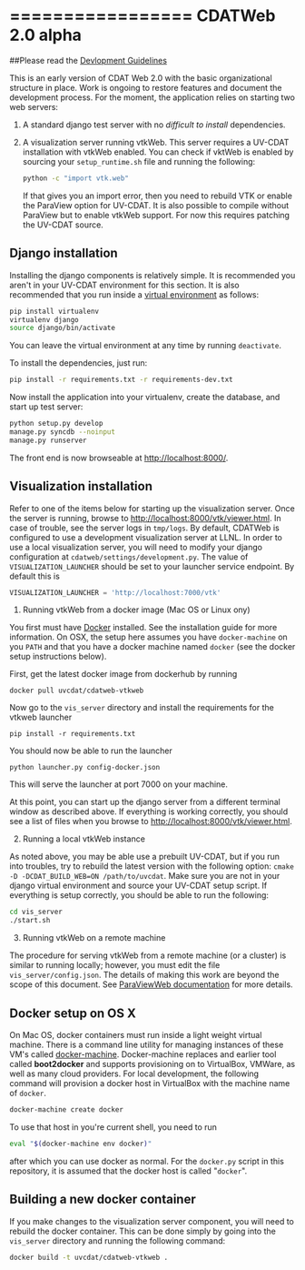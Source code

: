
=================
CDATWeb 2.0 alpha
=================

##Please read the [Devlopment Guidelines](https://github.com/UV-CDAT/cdatweb/wiki/Development-Guidelines)

This is an early version of CDAT Web 2.0 with the basic organizational
structure in place.  Work is ongoing to restore features and document
the development process.  For the moment, the application relies on
starting two web servers:

  1. A standard django test server with no *difficult to install* 
     dependencies.

  2. A visualization server running vtkWeb.  This server requires
     a UV-CDAT installation with vtkWeb enabled.  You can check if
     vktWeb is enabled by sourcing your `setup_runtime.sh` file and
     running the following:
     
     ```bash
     python -c "import vtk.web"
     ```
     
     If that gives you an import error, then you need to rebuild VTK
     or enable the ParaView option for UV-CDAT.  It is also possible
     to compile without ParaView but to enable vtkWeb support.  For
     now this requires patching the UV-CDAT source.

Django installation
-------------------

Installing the django components is relatively simple.  It is recommended
you aren't in your UV-CDAT environment for this section.  It is also 
recommended that you run inside a
[virtual environment](http://virtualenv.readthedocs.org/en/latest/virtualenv.html)
as follows:
```bash
pip install virtualenv
virtualenv django
source django/bin/activate
```
You can leave the virtual environment at any time by running `deactivate`.

To install the dependencies, just run:
```bash
pip install -r requirements.txt -r requirements-dev.txt 
```

Now install the application into your virtualenv, create the database, and start up
test server:
```bash
python setup.py develop
manage.py syncdb --noinput
manage.py runserver
```

The front end is now browseable at [http://localhost:8000/](http://localhost:8000/).

Visualization installation
--------------------------

Refer to one of the items below for starting up the visualization server.
Once the server is running, browse to
[http://localhost:8000/vtk/viewer.html](http://localhost:8000/vtk/viewer.html).
In case of trouble, see the server logs in `tmp/logs`.  By default, CDATWeb is
configured to use a development visualization server at LLNL.  In order to use
a local visualization server, you will need to modify your django configuration
at `cdatweb/settings/development.py`.  The value of `VISUALIZATION_LAUNCHER`
should be set to your launcher service endpoint.  By default this is

```python
VISUALIZATION_LAUNCHER = 'http://localhost:7000/vtk'
```

1. Running vtkWeb from a docker image (Mac OS or Linux ony)

  You first must have [Docker](https://docs.docker.com/) installed.  See the
  installation guide for more information.  On OSX, the setup here assumes you have
  `docker-machine` on you `PATH` and that you have a docker machine named
  `docker` (see the docker setup instructions below).

  First, get the latest docker image from dockerhub by running
  ```
  docker pull uvcdat/cdatweb-vtkweb
  ```
  Now go to the `vis_server` directory and install the requirements
  for the vtkweb launcher
  ```
  pip install -r requirements.txt
  ```
  You should now be able to run the launcher
  ```
  python launcher.py config-docker.json
  ```
  This will serve the launcher at port 7000 on your machine.

  At this point, you can start up the django server from a different terminal
  window as described above.  If everything is working correctly, you
  should see a list of files when you browse to
  [http://localhost:8000/vtk/viewer.html](http://localhost:8000/vtk/viewer.html).


2. Running a local vtkWeb instance

  As noted above, you may be able use a prebuilt UV-CDAT, but if you run
  into troubles, try to rebuild the latest version with the following
  option: `cmake -D -DCDAT_BUILD_WEB=ON /path/to/uvcdat`.  Make sure
  you are not in your django virtual environment and source your
  UV-CDAT setup script.  If everything is setup correctly, you should be
  able to run the following:
  ```bash
  cd vis_server
  ./start.sh
  ```

3. Running vtkWeb on a remote machine

  The procedure for serving vtkWeb from a remote machine (or a cluster) is
  similar to running locally; however, you must edit the file
  `vis_server/config.json`.  The details of making this work are beyond
  the scope of this document.  See [ParaViewWeb documentation](http://pvw.kitware.com/#!/guide/python_launcher)
  for more details.


Docker setup on OS X
--------------------

On Mac OS, docker containers must run inside a light weight virtual machine.
There is a command line utility for managing instances of these VM's called
[docker-machine](https://docs.docker.com/machine/).  Docker-machine replaces
and earlier tool called **boot2docker** and supports provisioning on to VirtualBox,
VMWare, as well as many cloud providers.  For local development, the following
command will provision a docker host in VirtualBox with the machine name of
`docker`.
```bash
docker-machine create docker
```
To use that host in you're current shell, you need to run
```bash
eval "$(docker-machine env docker)"
```
after which you can use docker as normal.  For the `docker.py` script in this repository,
it is assumed that the docker host is called "`docker`".


Building a new docker container
-------------------------------

If you make changes to the visualization server component, you will need to rebuild
the docker container.  This can be done simply by going into the `vis_server` directory
and running the following command:
```bash
docker build -t uvcdat/cdatweb-vtkweb .
```
